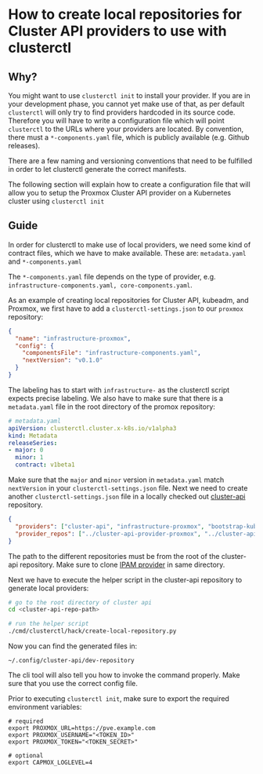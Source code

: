 # How to create local repositories for Cluster API providers to use with clusterctl

## Why?

You might want to use `clusterctl init` to install your provider. If you are in your development phase, you cannot yet make use of that,
as per default `clusterctl` will only try to find providers hardcoded in its source code.
Therefore you will have to write a configuration file which will point `clusterctl` to the URLs where your providers are located.
By convention, there must a `*-components.yaml` file, which is publicly available (e.g. Github releases).

There are a few naming and versioning conventions that need to be fulfilled in order to let clusterctl generate the correct manifests.

The following section will explain how to create a configuration file that will allow you to setup the Proxmox Cluster API provider on a Kubernetes cluster
using `clusterctl init`

## Guide

In order for clusterctl to make use of local providers, we need some kind of contract files, which we have to make available. These are:
`metadata.yaml` and `*-components.yaml`

The `*-components.yaml` file depends on the type of provider, e.g. `infrastructure-components.yaml, core-components.yaml`.

As an example of creating local repositories for Cluster API, kubeadm, and Proxmox, we first have to add a `clusterctl-settings.json` to our `proxmox` repository:

```json
{
  "name": "infrastructure-proxmox",
  "config": {
    "componentsFile": "infrastructure-components.yaml",
    "nextVersion": "v0.1.0"
  }
}
```

The labeling has to start with  `infrastructure-` as the clusterctl script expects precise labeling.
We also have to make sure that there is a `metadata.yaml` file in the root directory of the promox repository:

```yaml
# metadata.yaml
apiVersion: clusterctl.cluster.x-k8s.io/v1alpha3
kind: Metadata
releaseSeries:
- major: 0
  minor: 1
  contract: v1beta1
```

Make sure that the `major` and `minor` version in `metadata.yaml` match `nextVersion` in your `clusterctl-settings.json` file.
Next we need to create another `clusterctl-settings.json` file in a locally checked out
[cluster-api](https://github.com/kubernetes-sigs/cluster-api) repository.

```json
{
  "providers": ["cluster-api", "infrastructure-proxmox", "bootstrap-kubeadm", "control-plane-kubeadm", "ipam-in-cluster"],
  "provider_repos": ["../cluster-api-provider-proxmox", "../cluster-api-ipam-provider-in-cluster/"]
}
```

The path to the different repositories must be from the root of the cluster-api repository.
Make sure to clone [IPAM provider](https://github.com/kubernetes-sigs/cluster-api-ipam-provider-in-cluster) in same directory.

Next we have to execute the helper script in the cluster-api repository to generate local providers:

```bash
# go to the root directory of cluster api
cd <cluster-api-repo-path>

# run the helper script
./cmd/clusterctl/hack/create-local-repository.py
```

Now you can find the generated files in:

`~/.config/cluster-api/dev-repository`

The cli tool will also tell you how to invoke the command properly. Make sure that you use the correct config file.

Prior to executing `clusterctl init`, make sure to export the required environment variables:

```
# required
export PROXMOX_URL=https://pve.example.com
export PROXMOX_USERNAME="<TOKEN_ID>"
export PROXMOX_TOKEN="<TOKEN_SECRET>"

# optional
export CAPMOX_LOGLEVEL=4
```
